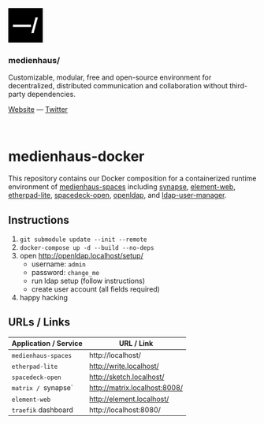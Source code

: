 <img src="./public/favicon.svg" width="70" />

### medienhaus/

Customizable, modular, free and open-source environment for decentralized, distributed communication and collaboration without third-party dependencies.

[Website](https://medienhaus.dev/) — [Twitter](https://twitter.com/medienhaus_)

<br>

# medienhaus-docker

This repository contains our Docker composition for a containerized runtime environment of [medienhaus-spaces](https://github.com/medienhaus/medienhaus-spaces/) including [synapse](https://github.com/matrix-org/synapse/), [element-web](https://github.com/vector-im/element-web/), [etherpad-lite](https://github.com/ether/etherpad-lite/), [spacedeck-open](https://github.com/arillo/spacedeck-open/), [openldap](https://github.com/osixia/docker-openldap/), and [ldap-user-manager](https://github.com/wheelybird/ldap-user-manager/).

## Instructions

1. `git submodule update --init --remote`
2. `docker-compose up -d --build --no-deps`
3. open http://openldap.localhost/setup/
   - username: `admin`
   - password: `change_me`
   - run ldap setup (follow instructions)
   - create user account (all fields required)
4. happy hacking

## URLs / Links

| Application / Service | URL / Link |
| --- | --- |
| `medienhaus-spaces` | http://localhost/ |
| `etherpad-lite` | http://write.localhost/ |
| `spacedeck-open` | http://sketch.localhost/ |
| `matrix / `synapse` | http://matrix.localhost:8008/ |
| `element-web` | http://element.localhost/ |
| `traefik` dashboard | http://localhost:8080/ |

